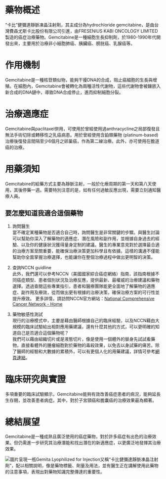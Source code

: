 # 藥物概述

“卡比”健彌達靜脈凍晶注射劑，其主成分為hydrochloride gemcitabine，是由台灣費森尤斯卡比股份有限公司引進，由FRESENIUS KABI ONCOLOGY LIMITED製造的癌症治療藥物。Gemcitabine是一種細胞生長抑制劑，於1980-1990年代開發出來，主要用於治療非小細胞肺癌、胰臟癌、膀胱癌、乳腺癌等。

# 作用機制

Gemcitabine是一種核苷類似物，能夠干擾DNA的合成，阻止癌細胞的生長與增殖。在細胞內，Gemcitabine會被轉化為兩種活性代謝物，這些代謝物會被鑲嵌入新合成的DNA鏈中，導致DNA合成停止，進而抑制細胞分裂。

# 治療適應症

Gemcitabine與paclitaxel併用，可使用於曾經使用過anthracycline之局部復發且無法手術切除或轉移性之乳癌病患。用於曾經使用含鉑類藥物 (platinum-based) 治療後復發且間隔至少6個月之卵巢癌，作為第二線治療。此外，亦可使用在膽道癌的治療。

# 用藥須知

Gemcitabine的給藥方式主要為靜脈注射，一般於化療周期的第一天和第八天使用，其後停藥一週。需要特別注意的是，如有任何過敏反應出現，需要立刻通知醫療人員。

## 要怎麼知道我適合這個藥物 

1. 詢問醫生  
當不確定某種藥物是否適合自己時，詢問醫生是非常關鍵的步驟。與醫生討論可以幫助你深入了解藥物的適應症、潛在風險和副作用，並根據自身過去的經驗、以及你的健康狀況獲得量身定制的建議。醫生的專業意見對於選擇最合適的治療方案至關重要，能確保治療決策更加科學且有依據。這樣的溝通不僅能幫助你全面掌握治療選擇，也能讓你在整個治療過程中做出更明智的決策。 

2. 查詢NCCN guidline  
此外，我們還可以參考NCCN（美國國家綜合癌症網絡）指南，該指南根據不同癌症類型、患者個別狀況及治療反應，提供最新、最權威的治療建議和藥物選擇。透過查閱這些專業指引，患者和醫療團隊能更全面地了解藥物的適應症、副作用及療效，從而做出更有根據的治療決策，確保治療方案的可行性並提升療效。 
更多詳情，請訪問NCCN官方網站：[National Comprehensive Cancer Network - Home](https://www.nccn.org/)

3. 藥物敏感性測試  
現行的治療模式中，主要是藉由醫師根據自己的臨床經驗，以及NCCN藉由大規模的臨床試驗給出相對應用藥建議，還有什麼其他的方式，可以更明確的知道自己是否適合這個藥物呢？   
我們可以藉由組織切片或是液態切片，像是使用一個體外的替身先試試看藥物，直接看體外的腫瘤細胞對於藥物的毒殺效果，以免去以身試藥的痛苦。除了醫師的經驗和大數據的累積外，可以有更個人化的用藥建議，詳情可參考[網頁連結](https://info.cancerfree.io/)。

# 臨床研究與實證

多項重要的臨床試驗顯示，Gemcitabine能夠有效改善癌症患者的病況，能夠延長生存期，並改善患者病症。其中，對於子宮頸癌和膽囊癌的治療效果最為顯著。

# 總結展望

Gemcitabine是一種成熟且廣泛使用的癌症藥物，對於許多癌症有出色的治療效果。但仍需進一步研究其治療潛能和找出潛在的新適應症，以更廣泛地發揮其治療效果。

![圖片呈現一瓶Gemita Lyophilized for Injection又稱“卡比健彌達靜脈凍晶注射劑”，配以相關說明，像是藥物標籤、劑量及用法，並有醫生正在講解使用此藥物的注意事項，表現出對藥物知識完整傳達的重要性。](https://i.imgur.com/tlEqmzh.jpeg)